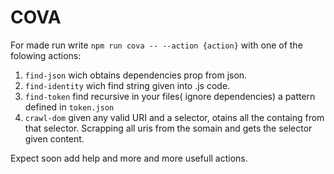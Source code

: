# COVA



For made run write ```npm run cova -- --action {action}``` with one of the folowing actions:

 1. ```find-json``` wich obtains dependencies prop from json.
 1. ```find-identity``` wich find string given into .js code.
 1. ```find-token``` find recursive in your files( ignore dependencies) a pattern defined in ```token.json```
 1. ```crawl-dom``` given any valid URI and a selector, otains all the containg from that selector. Scrapping all uris from the somain and gets the selector given content.






Expect soon add help and more and more usefull actions.
